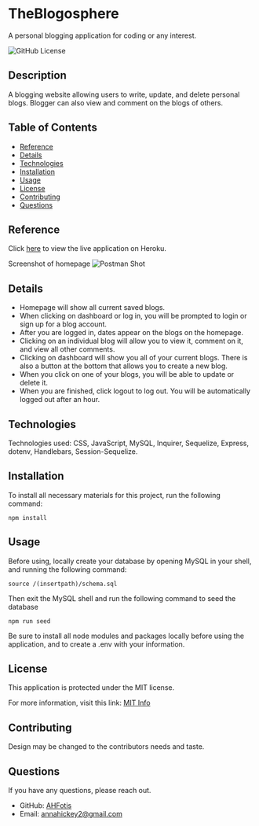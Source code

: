 # TheBlogosphere

A personal blogging application for coding or any interest.

![GitHub License](https://img.shields.io/badge/License-MIT-blue.svg)

## Description

A blogging website allowing users to write, update, and delete personal blogs. Blogger can also view and comment on the blogs of others.

## Table of Contents

* [Reference](#reference)
* [Details](#details)
* [Technologies](#technologies)
* [Installation](#installation)
* [Usage](#usage)
* [License](#license)
* [Contributing](#contributing)
* [Questions](#questions)
  
## Reference

Click [here](https://the-blogosphere.herokuapp.com/) to view the live application on Heroku.

Screenshot of homepage
  ![Postman Shot](Assets/sample.png)


## Details
  * Homepage will show all current saved blogs.
  * When clicking on dashboard or log in, you will be prompted to login or sign up for a blog account.
  * After you are logged in, dates appear on the blogs on the homepage.
  * Clicking on an individual blog will allow you to view it, comment on it, and view all other comments.
  * Clicking on dashboard will show you all of your current blogs. There is also a button at the bottom that allows you to create a new blog.
  * When you click on one of your blogs, you will be able to update or delete it.
  * When you are finished, click logout to log out. You will be automatically logged out after an hour.

## Technologies
Technologies used: CSS, JavaScript, MySQL, Inquirer, Sequelize, Express, dotenv, Handlebars, Session-Sequelize.

## Installation

To install all necessary materials for this project, run the following command:

```
npm install
```

## Usage

Before using, locally create your database by opening MySQL in your shell, and running the following command:
```
source /(insertpath)/schema.sql
```

Then exit the MySQL shell and run the following command to seed the database

```
npm run seed
```

Be sure to install all node modules and packages locally before using the application, and to create a .env with your information.

## License

This application is protected under the MIT license.

For more information, visit this link: [MIT Info](https://opensource.org/licenses/MIT)

## Contributing
Design may be changed to the contributors needs and taste.

## Questions

If you have any questions, please reach out.
* GitHub: [AHFotis](https://github.com/AHFotis)
* Email: annahickey2@gmail.com